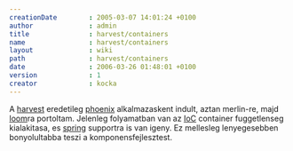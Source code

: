```yaml
---
creationDate        : 2005-03-07 14:01:24 +0100 
author              : admin 
title               : harvest/containers 
name                : harvest/containers 
layout              : wiki 
path                : harvest/containers 
date                : 2006-03-26 01:48:01 +0100 
version             : 1 
creator             : kocka 
---
```

A [harvest](../harvest.html) eredetileg [phoenix](../phoenix.html) alkalmazaskent indult, aztan merlin-re, majd [loom](../loom.html)ra portoltam. Jelenleg folyamatban van az [IoC](../ioc.html) container fuggetlenseg kialakitasa, es [spring](../spring.html) supportra is van igeny. Ez mellesleg lenyegesebben bonyolultabba teszi a komponensfejlesztest.
